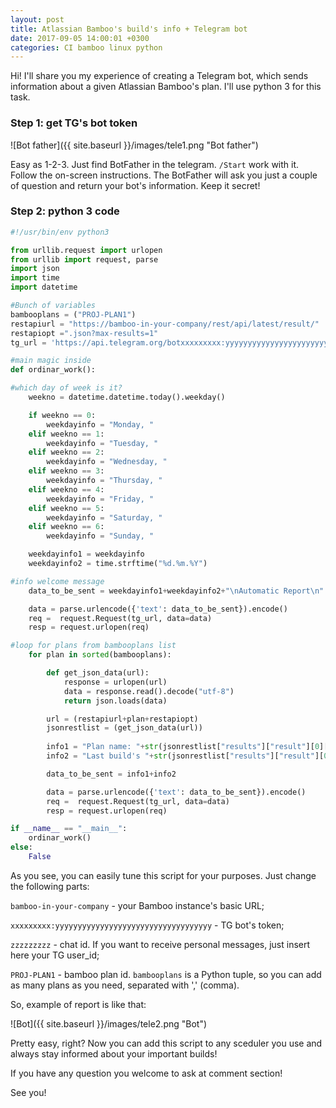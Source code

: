 ```yaml
---
layout: post
title: Atlassian Bamboo's build's info + Telegram bot
date: 2017-09-05 14:00:01 +0300
categories: CI bamboo linux python
---
```


Hi! I'll share you my experience of creating a Telegram bot, which sends information about a given Atlassian Bamboo's plan. I'll use python 3 for this task.

### Step 1: get TG's bot token

![Bot father]({{ site.baseurl }}/images/tele1.png "Bot father")

Easy as 1-2-3. Just find BotFather in the telegram. `/Start` work with it. Follow the on-screen instructions. The BotFather will ask you just a couple of question and return your bot's information. Keep it secret!

### Step 2: python 3 code

```python
#!/usr/bin/env python3

from urllib.request import urlopen
from urllib import request, parse
import json
import time
import datetime

#Bunch of variables
bambooplans = ("PROJ-PLAN1")
restapiurl = "https://bamboo-in-your-company/rest/api/latest/result/"
restapiopt =".json?max-results=1"
tg_url = 'https://api.telegram.org/botxxxxxxxxx:yyyyyyyyyyyyyyyyyyyyyyyyyyyyyyyyyyy/sendMessage?chat_id=zzzzzzzzz'

#main magic inside
def ordinar_work():

#which day of week is it?
	weekno = datetime.datetime.today().weekday()

	if weekno == 0:
		weekdayinfo = "Monday, "
	elif weekno == 1:
		weekdayinfo = "Tuesday, "
	elif weekno == 2:
		weekdayinfo = "Wednesday, "
	elif weekno == 3:
		weekdayinfo = "Thursday, "
	elif weekno == 4:
		weekdayinfo = "Friday, "
	elif weekno == 5:
		weekdayinfo = "Saturday, "
	elif weekno == 6:
		weekdayinfo = "Sunday, "

	weekdayinfo1 = weekdayinfo
	weekdayinfo2 = time.strftime("%d.%m.%Y")

#info welcome message
	data_to_be_sent = weekdayinfo1+weekdayinfo2+"\nAutomatic Report\n"

	data = parse.urlencode({'text': data_to_be_sent}).encode()
	req =  request.Request(tg_url, data=data)
	resp = request.urlopen(req)

#loop for plans from bambooplans list
	for plan in sorted(bambooplans):

		def get_json_data(url):
			response = urlopen(url)
			data = response.read().decode("utf-8")
			return json.loads(data)

		url = (restapiurl+plan+restapiopt)
		jsonrestlist = (get_json_data(url))
		
		info1 = "Plan name: "+str(jsonrestlist["results"]["result"][0]["plan"]["name"])+"\n"
		info2 = "Last build's "+str(jsonrestlist["results"]["result"][0]["buildNumber"])+" status is "+str(jsonrestlist["results"]["result"][0]["buildState"])+"\n"

		data_to_be_sent = info1+info2

		data = parse.urlencode({'text': data_to_be_sent}).encode()
		req =  request.Request(tg_url, data=data)
		resp = request.urlopen(req)

if __name__ == "__main__":
	ordinar_work()
else:
	False
```

As you see, you can easily tune this script for your purposes. Just change the following parts:

`bamboo-in-your-company` - your Bamboo instance's basic URL;

`xxxxxxxxx:yyyyyyyyyyyyyyyyyyyyyyyyyyyyyyyyyyy` - TG bot's token;

`zzzzzzzzz` - chat id. If you want to receive personal messages, just insert here your TG user_id;

`PROJ-PLAN1` - bamboo plan id. `bambooplans` is a Python tuple, so you can add as many plans as you need, separated with ',' (comma).  

So, example of report is like that:

![Bot]({{ site.baseurl }}/images/tele2.png "Bot")

Pretty easy, right? Now you can add this script to any sceduler you use and always stay informed about your important builds! 

If you have any question you welcome to ask at comment section!

See you!
